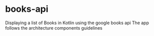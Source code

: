 # books-api
Displaying a list of Books in Kotlin using the google books api
The app follows the architecture components guidelines
